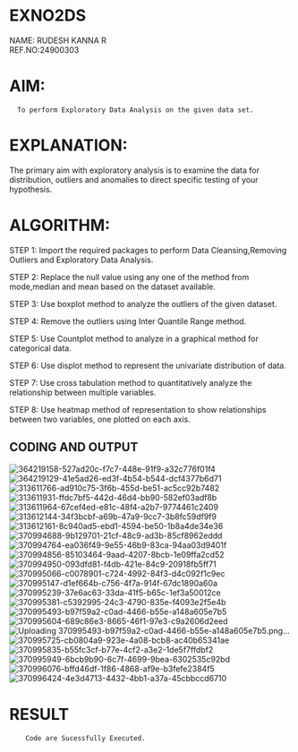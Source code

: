 # EXNO2DS
NAME: RUDESH KANNA R</br>
REF.NO:24900303</br>
# AIM:
      To perform Exploratory Data Analysis on the given data set.
      
# EXPLANATION:
  The primary aim with exploratory analysis is to examine the data for distribution, outliers and anomalies to direct specific testing of your hypothesis.
  
# ALGORITHM:
STEP 1: Import the required packages to perform Data Cleansing,Removing Outliers and Exploratory Data Analysis.

STEP 2: Replace the null value using any one of the method from mode,median and mean based on the dataset available.

STEP 3: Use boxplot method to analyze the outliers of the given dataset.

STEP 4: Remove the outliers using Inter Quantile Range method.

STEP 5: Use Countplot method to analyze in a graphical method for categorical data.

STEP 6: Use displot method to represent the univariate distribution of data.

STEP 7: Use cross tabulation method to quantitatively analyze the relationship between multiple variables.

STEP 8: Use heatmap method of representation to show relationships between two variables, one plotted on each axis.

## CODING AND OUTPUT
![364219158-527ad20c-f7c7-448e-91f9-a32c776f01f4](https://github.com/user-attachments/assets/630b2847-1631-4736-bb3b-e1d8340bf7fb)
![364219129-41e5ad26-ed3f-4b54-b544-dcf4377b6d71](https://github.com/user-attachments/assets/3df0c010-eff4-4621-8e16-e44a26d2c970)
![313611766-ad910c75-3f6b-455d-be51-ac5cc92b7482](https://github.com/user-attachments/assets/577e9f63-7143-4ba0-b22f-b834020f4629)
![313611931-ffdc7bf5-442d-46d4-bb90-582ef03adf8b](https://github.com/user-attachments/assets/49c42d50-5cd6-4358-b54f-22c85a111ba4)
![313611964-67cef4ed-e81c-48f4-a2b7-9774461c2409](https://github.com/user-attachments/assets/21ac6f4d-a2f4-49fa-882e-043193c6ee38)
![313612144-34f3bcbf-a69b-47a9-9cc7-3b8fc59df9f9](https://github.com/user-attachments/assets/86064365-0b2a-4014-9875-d244f6a41671)
![313612161-8c940ad5-ebd1-4594-be50-1b8a4de34e36](https://github.com/user-attachments/assets/59c0d1dd-0126-4169-b63e-8fced4d58e62)
![370994688-9b129701-21cf-48c9-ad3b-85cf8962eddd](https://github.com/user-attachments/assets/364b8cc8-1e55-4d26-80d8-bb16353d7db4)
![370994764-ea036f49-9e55-46b9-83ca-94aa03d9401f](https://github.com/user-attachments/assets/65207bcd-6049-483d-a595-cec4e5787e81)
![370994856-85103464-9aad-4207-8bcb-1e09ffa2cd52](https://github.com/user-attachments/assets/b4e12ac2-acf5-4766-9073-eb9858cdee70)
![370994950-093dfd81-f4db-421e-84c9-20918fb5ff71](https://github.com/user-attachments/assets/79a6554c-dc77-4e88-8e2b-360ab97c74ac)
![370995066-c0078901-c724-4992-84f3-d4c092f1c9ec](https://github.com/user-attachments/assets/87f281c0-0991-4091-925c-75b482a8650b)
![370995147-d1ef664b-c756-4f7a-914f-67dc1890a60a](https://github.com/user-attachments/assets/65051d2d-e503-49a7-9b5e-ca71c99db301)
![370995239-37e6ac63-33da-41f5-b65c-1ef3a50012ce](https://github.com/user-attachments/assets/96ae8b36-a2dd-4122-b7fd-6d83e7e73c42)
![370995381-c5392995-24c3-4790-835e-f4093e2f5e4b](https://github.com/user-attachments/assets/ecb3f83c-fc86-42d4-b4e8-48eeeae011e6)
![370995493-b97f59a2-c0ad-4466-b55e-a148a605e7b5](https://github.com/user-attachments/assets/5474e9c6-6100-463f-b458-788197295852)
![370995604-689c86e3-8665-46f1-97e3-c9a2606d2eed](https://github.com/user-attachments/assets/01b25bc4-149e-4deb-9a3e-8f244b9e439b)
![Uploading 370995493-b97f59a2-c0ad-4466-b55e-a148a605e7b5.png…]()
![370995725-cb0804a9-923e-4a08-bcb8-ac40b65341ae](https://github.com/user-attachments/assets/d01cf0e0-8f6f-448f-8d3a-c28ea44161b1)
![370995835-b55fc3cf-b77e-4cf2-a3e2-1de5f7ffdbf2](https://github.com/user-attachments/assets/4a301496-2b74-479e-be78-ab4cb8cba5b3)
![370995949-6bcb9b90-6c7f-4699-9bea-6302535c92bd](https://github.com/user-attachments/assets/6a43ddd1-210a-409e-8acd-494d0c87c8e4)
![370996076-bffd46df-1f86-4868-af9e-b3fefe2384f5](https://github.com/user-attachments/assets/caaf0fc1-2e2c-47a2-b56f-b1d36525fb5b)
![370996424-4e3d4713-4432-4bb1-a37a-45cbbccd6710](https://github.com/user-attachments/assets/b01e0cef-4c04-4be1-8bab-aa8d009d2beb)

# RESULT
        Code are Sucessfully Executed.
